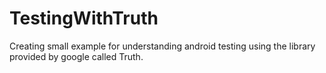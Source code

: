 # TestingWithTruth
Creating small example for understanding android testing using the library provided by google called Truth.
